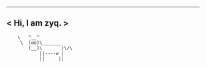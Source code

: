  _______________
< Hi, I am zyq. >
 ---------------
        \   ^__^
         \  (oo)\_______
            (__)\       )\/\
                ||----w |
                ||     ||
